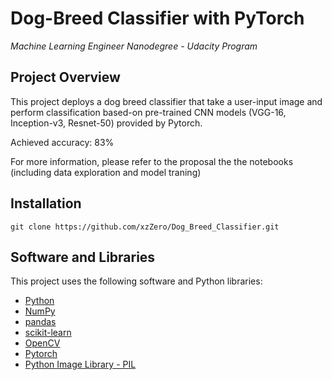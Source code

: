 # Dog-Breed Classifier with PyTorch
*Machine Learning Engineer Nanodegree - Udacity Program*

## Project Overview
This project deploys a dog breed classifier that take a user-input image and perform classification based-on pre-trained CNN models (VGG-16, Inception-v3, Resnet-50) provided by Pytorch. 

Achieved accuracy: 83%

For more information, please refer to the proposal the the notebooks (including data exploration and model traning)

## Installation
```
git clone https://github.com/xzZero/Dog_Breed_Classifier.git
```

## Software and Libraries

This project uses the following software and Python libraries:

* [Python](https://www.python.org/downloads/release/python-364/)
* [NumPy](http://www.numpy.org/)
* [pandas](https://pandas.pydata.org/)
* [scikit-learn](https://scikit-learn.org/0.17/install.html)
* [OpenCV](https://opencv.org)
* [Pytorch](https://pytorch.org/docs/stable/torchvision/models.html)
* [Python Image Library - PIL](https://www.pythonware.com/products/pil/)

